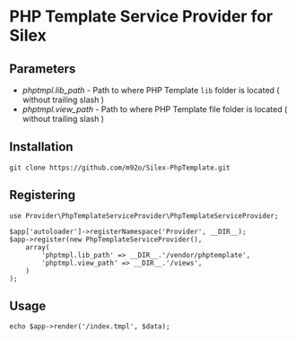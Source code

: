 PHP Template Service Provider for Silex
===========================================

Parameters
----------

* *phptmpl.lib_path* - Path to where PHP Template `lib` folder is located ( without trailing slash )
* *phptmpl.view_path* - Path to where PHP Template file folder is located ( without trailing slash )

Installation
------------ 
    git clone https://github.com/m92o/Silex-PhpTemplate.git

Registering
-----------
	use Provider\PhpTemplateServiceProvider\PhpTemplateServiceProvider;

    $app['autoloader']->registerNamespace('Provider', __DIR__);
	$app->register(new PhpTemplateServiceProvider(),
		array(
			'phptmpl.lib_path' => __DIR__.'/vendor/phptemplate',
			'phptmpl.view_path' => __DIR__.'/views',
		)
	);

Usage
-----
	echo $app->render('/index.tmpl', $data);
